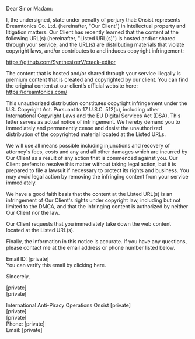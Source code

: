 Dear Sir or Madam:

I, the undersigned, state under penalty of perjury that: Onsist represents Dreamtonics Co. Ltd. (hereinafter, "Our Client") in intellectual property and litigation matters. Our Client has recently learned that the content at the following URL(s) (hereinafter, "Listed URL(s)") is hosted and/or shared through your service, and the URL(s) are distributing materials that violate copyright laws, and/or contributes to and induces copyright infringement:

https://github.com/SynthesizerV/crack-editor

The content that is hosted and/or shared through your service illegally is premium content that is created and copyrighted by our client. You can find the original content at our client’s official website here: https://dreamtonics.com/

This unauthorized distribution constitutes copyright infringement under the U.S. Copyright Act. Pursuant to 17 U.S.C. 512(c), including other International Copyright Laws and the EU Digital Services Act (DSA). This letter serves as actual notice of infringement. We hereby demand you to immediately and permanently cease and desist the unauthorized distribution of the copyrighted material located at the Listed URLs.

We will use all means possible including injunctions and recovery of attorney's fees, costs and any and all other damages which are incurred by Our Client as a result of any action that is commenced against you. Our Client prefers to resolve this matter without taking legal action, but it is prepared to file a lawsuit if necessary to protect its rights and business. You may avoid legal action by removing the infringing content from your service immediately.

We have a good faith basis that the content at the Listed URL(s) is an infringement of Our Client's rights under copyright law, including but not limited to the DMCA, and that the infringing content is authorized by neither Our Client nor the law.

Our Client requests that you immediately take down the web content located at the Listed URL(s).

Finally, the information in this notice is accurate. If you have any questions, please contact me at the email address or phone number listed below.

Email ID: [private]  
You can verify this email by clicking here.

Sincerely,

[private]  
[private]  

International Anti-Piracy Operations
Onsist
[private]  
[private]  
[private]  
Phone: [private]  
Email: [private]  
